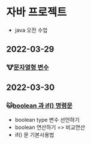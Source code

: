 # 자바 프로젝트
* java 오전 수업

## 2022-03-29
### :cow:[문자열형 변수](https://github.com/dosunggil/Class/tree/master/Java_10_Varriable_05)


## 2022-03-30
### :cat:[boolean 과 if() 명령문](https://github.com/dosunggil/Class/tree/master/Java_10_Varriable_06)
* boolean type 변수 선언하기
* boolean 연산하기 => 비교연산
* if() 문 기본사용법